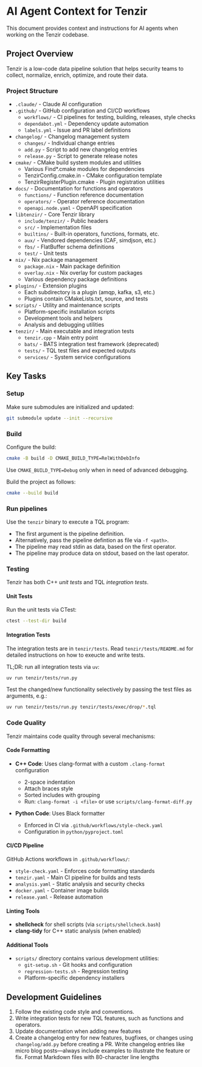 # AI Agent Context for Tenzir

This document provides context and instructions for AI agents when working on
the Tenzir codebase.

## Project Overview

Tenzir is a low-code data pipeline solution that helps security teams to
collect, normalize, enrich, optimize, and route their data.

### Project Structure

- `.claude/` - Claude AI configuration
- `.github/` - GitHub configuration and CI/CD workflows
  - `workflows/` - CI pipelines for testing, building, releases, style checks
  - `dependabot.yml` - Dependency update automation
  - `labels.yml` - Issue and PR label definitions
- `changelog/` - Changelog management system
  - `changes/` - Individual change entries
  - `add.py` - Script to add new changelog entries
  - `release.py` - Script to generate release notes
- `cmake/` - CMake build system modules and utilities
  - Various Find*.cmake modules for dependencies
  - TenzirConfig.cmake.in - CMake configuration template
  - TenzirRegisterPlugin.cmake - Plugin registration utilities
- `docs/` - Documentation for functions and operators
  - `functions/` - Function reference documentation
  - `operators/` - Operator reference documentation
  - `openapi.node.yaml` - OpenAPI specification
- `libtenzir/` - Core Tenzir library
  - `include/tenzir/` - Public headers
  - `src/` - Implementation files
  - `builtins/` - Built-in operators, functions, formats, etc.
  - `aux/` - Vendored dependencies (CAF, simdjson, etc.)
  - `fbs/` - FlatBuffer schema definitions
  - `test/` - Unit tests
- `nix/` - Nix package management
  - `package.nix` - Main package definition
  - `overlay.nix` - Nix overlay for custom packages
  - Various dependency package definitions
- `plugins/` - Extension plugins
  - Each subdirectory is a plugin (amqp, kafka, s3, etc.)
  - Plugins contain CMakeLists.txt, source, and tests
- `scripts/` - Utility and maintenance scripts
  - Platform-specific installation scripts
  - Development tools and helpers
  - Analysis and debugging utilities
- `tenzir/` - Main executable and integration tests
  - `tenzir.cpp` - Main entry point
  - `bats/` - BATS integration test framework (deprecated)
  - `tests/` - TQL test files and expected outputs
  - `services/` - System service configurations

## Key Tasks

### Setup

Make sure submodules are initialized and updated:

```sh
git submodule update --init --recursive
```

### Build

Configure the build:

```sh
cmake -B build -D CMAKE_BUILD_TYPE=RelWithDebInfo
```

Use `CMAKE_BUILD_TYPE=Debug` only when in need of advanced debugging.

Build the project as follows:

```bash
cmake --build build
```

### Run pipelines

Use the `tenzir` binary to execute a TQL program:

- The first argument is the pipeline definition.
- Alternatively, pass the pipeline defintion as file via `-f <path>`.
- The pipeline may read stdin as data, based on the first operator.
- The pipeline may produce data on stdout, based on the last operator.

### Testing

Tenzir has both C++ *unit tests* and TQL *integration tests*.

#### Unit Tests

Run the unit tests via CTest:

```sh
ctest --test-dir build
```

#### Integration Tests

The integration tests are in `tenzir/tests`. Read `tenzir/tests/README.md` for
detailed instructions on how to exeucte and write tests.

TL;DR: run all integration tests via `uv`:

```sh
uv run tenzir/tests/run.py
```

Test the changed/new functionality selectively by passing the test files as
arguments, e.g.:

```sh
uv run tenzir/tests/run.py tenzir/tests/exec/drop/*.tql
```

### Code Quality

Tenzir maintains code quality through several mechanisms:

#### Code Formatting

- **C++ Code**: Uses clang-format with a custom `.clang-format` configuration
  - 2-space indentation
  - Attach braces style
  - Sorted includes with grouping
  - Run: `clang-format -i <file>` or use `scripts/clang-format-diff.py`

- **Python Code**: Uses Black formatter
  - Enforced in CI via `.github/workflows/style-check.yaml`
  - Configuration in `python/pyproject.toml`

#### CI/CD Pipeline

GitHub Actions workflows in `.github/workflows/`:

- `style-check.yaml` - Enforces code formatting standards
- `tenzir.yaml` - Main CI pipeline for builds and tests
- `analysis.yaml` - Static analysis and security checks
- `docker.yaml` - Container image builds
- `release.yaml` - Release automation

#### Linting Tools

- **shellcheck** for shell scripts (via `scripts/shellcheck.bash`)
- **clang-tidy** for C++ static analysis (when enabled)

#### Additional Tools

- `scripts/` directory contains various development utilities:
  - `git-setup.sh` - Git hooks and configuration
  - `regression-tests.sh` - Regression testing
  - Platform-specific dependency installers

## Development Guidelines

1. Follow the existing code style and conventions.
2. Write integration tests for new TQL features, such as functions and
   operators.
3. Update documentation when adding new features
4. Create a changelog entry for new features, bugfixes, or changes using
   `changelog/add.py` before creating a PR. Write changelog entries like
   micro blog posts—always include examples to illustrate the feature or fix.
   Format Markdown files with 80-character line lengths
